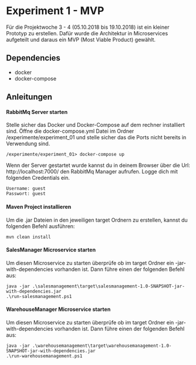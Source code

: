# Experiment 1 - MVP
Für die Projektwoche 3 - 4 (05.10.2018 bis 19.10.2018) ist ein kleiner Prototyp zu erstellen.
Dafür wurde die Architektur in Microservices aufgeteilt und daraus ein MVP (Most Viable Product) gewählt.

## Dependencies
- docker
- docker-compose

## Anleitungen
#### RabbitMq Server starten
Stelle sicher das Docker und Docker-Compose auf dem rechner installiert sind.
Öffne die docker-compose.yml Datei im Ordner /experimente/experiment_01 und stelle sicher das die Ports nicht bereits in Verwendung sind.
```
/experimente/experiment_01> docker-compose up
```
Wenn der Server gestartet wurde kannst du in deinem Browser über die Url: http://localhost:7000/ den RabbitMq Manager aufrufen. Logge dich mit folgenden Credentials ein.
```
Username: guest
Passwort: guest
```
#### Maven Project installieren
Um die .jar Dateien in den jeweiligen target Ordnern zu erstellen, kannst du folgenden Befehl ausführen:
```
mvn clean install
```
#### SalesManager Microservice starten
Um diesen Microservice zu starten überprüfe ob im target Ordner ein -jar-with-dependencies vorhanden ist. Dann führe einen der folgenden Befehl aus:
```
java -jar .\salesmanagement\target\salesmanagement-1.0-SNAPSHOT-jar-with-dependencies.jar
.\run-salesmanagement.ps1
```
#### WarehouseManager Microservice starten
Um diesen Microservice zu starten überprüfe ob im target Ordner ein -jar-with-dependencies vorhanden ist. Dann führe einen der folgenden Befehl aus:
```
java -jar .\warehousemanagement\target\warehousemanagement-1.0-SNAPSHOT-jar-with-dependencies.jar
.\run-warehousemanagement.ps1
```
